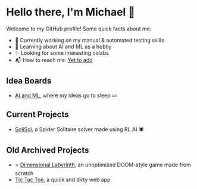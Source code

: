 # Hello there, I'm Michael 🤖

Welcome to my GitHub profile!
Some quick facts about me:

- 🔭 Currently working on my manual & automated testing skills
- 🌱 Learning about AI and ML as a hobby
- ✨ Looking for some interesting colabs
- 📬 How to reach me: [Yet to add]()

## Idea Boards
- [AI and ML](idea_boards/AIandML.md), where my ideas go to sleep 💤

## Current Projects
- [SoliSol](https://github.com/ponskycode/SoliSol), a Spider Solitaire solver made using RL AI 🕷

## Old Archived Projects
- ⭐ [Dimensional Labyrinth](https://github.com/ponskycode/DL-gamedev-journey), an unoptimized DOOM-style game made from scratch
- [Tic Tac Toe](https://github.com/ponskycode/tic-tac-toe), a quick and dirty web app
